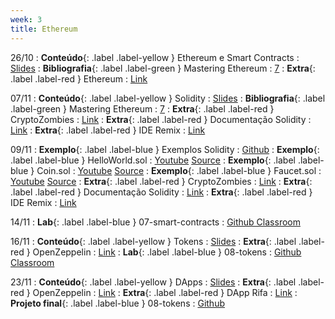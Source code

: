 ```yaml
---
week: 3
title: Ethereum
---
```


26/10
: **Conteúdo**{: .label .label-yellow } Ethereum e Smart Contracts
  : [Slides](https://github.com/danilocurvelo/imd0913-2023/raw/main/slides/13-ethereum-and-smart-contracts.pdf)
: **Bibliografia**{: .label .label-green } Mastering Ethereum
  : [7](https://github.com/ethereumbook/ethereumbook/blob/develop/07smart-contracts-solidity.asciidoc)
: **Extra**{: .label .label-red } Ethereum
  : [Link](https://ethereum.org/pt-br/)

07/11
: **Conteúdo**{: .label .label-yellow } Solidity
  : [Slides](https://github.com/danilocurvelo/imd0913-2023/raw/main/slides/14-solidity.pdf)
: **Bibliografia**{: .label .label-green } Mastering Ethereum
  : [7](https://github.com/ethereumbook/ethereumbook/blob/develop/07smart-contracts-solidity.asciidoc)
: **Extra**{: .label .label-red } CryptoZombies
  : [Link](https://cryptozombies.io/)
: **Extra**{: .label .label-red } Documentação Solidity
  : [Link](https://docs.soliditylang.org/)
: **Extra**{: .label .label-red } IDE Remix
  : [Link](https://remix.ethereum.org/)

09/11
: **Exemplo**{: .label .label-blue } Exemplos Solidity
  : [Github](https://github.com/danilocurvelo/solidity-workshop)
: **Exemplo**{: .label .label-blue } HelloWorld.sol
  : [Youtube](https://www.youtube.com/watch?v=ocO5XkdaIz8) [Source](https://github.com/danilocurvelo/imd0913-2023/tree/main/code/solidity)
: **Exemplo**{: .label .label-blue } Coin.sol
  : [Youtube](https://www.youtube.com/watch?v=nVy4dHSKL9Q) [Source](https://github.com/danilocurvelo/imd0913-2023/tree/main/code/solidity)
: **Exemplo**{: .label .label-blue } Faucet.sol
  : [Youtube](https://www.youtube.com/watch?v=Kp_DWi_KkGE) [Source](https://github.com/danilocurvelo/imd0913-2023/tree/main/code/solidity)
: **Extra**{: .label .label-red } CryptoZombies
  : [Link](https://cryptozombies.io/)
: **Extra**{: .label .label-red } Documentação Solidity
  : [Link](https://docs.soliditylang.org/)
: **Extra**{: .label .label-red } IDE Remix
  : [Link](https://remix.ethereum.org/)

14/11
: **Lab**{: .label .label-blue } 07-smart-contracts
  : [Github Classroom](https://classroom.github.com/a/I3GwPf3z)

16/11
: **Conteúdo**{: .label .label-yellow } Tokens
  : [Slides](https://github.com/danilocurvelo/imd0913-2023/raw/main/slides/15-tokens.pdf)
: **Extra**{: .label .label-red } OpenZeppelin
  : [Link](https://github.com/OpenZeppelin/openzeppelin-contracts)
: **Lab**{: .label .label-blue } 08-tokens
  : [Github Classroom](https://classroom.github.com/a/wW1aQhd7)

23/11
: **Conteúdo**{: .label .label-yellow } DApps
  : [Slides](https://github.com/danilocurvelo/imd0913-2023/raw/main/slides/16-dapps.pdf)
: **Extra**{: .label .label-red } OpenZeppelin
  : [Link](https://github.com/OpenZeppelin/openzeppelin-contracts)
: **Extra**{: .label .label-red } DApp Rifa
  : [Link](https://github.com/danilocurvelo/dapp-rifa)
: **Projeto final**{: .label .label-blue } 08-tokens
  : [Github](https://github.com/danilocurvelo/imd0913-2023/blob/main/projeto-final-dapp/README.md)
  
